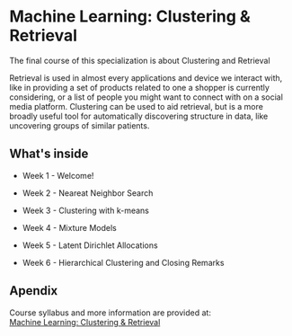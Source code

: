 
# Machine Learning: Clustering & Retrieval


The final course of this specialization is about Clustering and Retrieval

Retrieval is used in almost every applications and device we interact with, like in providing a set of products related to one a shopper is currently considering, or a list of people you might want to connect with on a social media platform. Clustering can be used to aid retrieval, but is a more broadly useful tool for automatically discovering structure in data, like uncovering groups of similar patients.
## What's inside

- Week 1 - Welcome!

- Week 2 - Neareat Neighbor Search

- Week 3 - Clustering with k-means

- Week 4 - Mixture Models

- Week 5 - Latent Dirichlet Allocations

- Week 6 - Hierarchical Clustering and Closing Remarks
## Apendix
Course syllabus and more information are provided at:\
[Machine Learning: Clustering & Retrieval](https://www.coursera.org/learn/ml-clustering-and-retrieval)